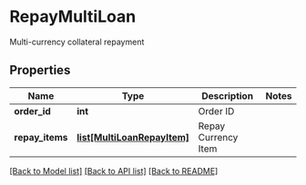 # RepayMultiLoan

Multi-currency collateral repayment
## Properties
Name | Type | Description | Notes
------------ | ------------- | ------------- | -------------
**order_id** | **int** | Order ID | 
**repay_items** | [**list[MultiLoanRepayItem]**](MultiLoanRepayItem.md) | Repay Currency Item | 

[[Back to Model list]](../README.md#documentation-for-models) [[Back to API list]](../README.md#documentation-for-api-endpoints) [[Back to README]](../README.md)


